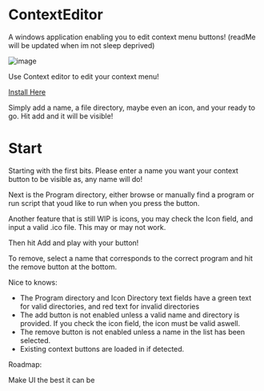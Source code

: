 # ContextEditor
A windows application enabling you to edit context menu buttons! (readMe will be updated when im not sleep deprived)

![image](https://github.com/UGEcko/ContextEditor/assets/38820051/d27bfe6f-b5f1-4d93-a4c5-f046b8953b66)



Use Context editor to edit your context menu!

[Install Here](github.com/UGEcko/ContextEditor/releases/latest)

Simply add a name, a file directory, maybe even an icon, and your ready to go. Hit add and it will be visible!


# Start

Starting with the first bits. Please enter a name you want your context button to be visible as, any name will do!

Next is the Program directory, either browse or manually find a program or run script that youd like to run when you press the button.

Another feature that is still WIP is icons, you may check the Icon field, and input a valid .ico file. This may or may not work.

Then hit Add and play with your button! 

To remove, select a name that corresponds to the correct program and hit the remove button at the bottom.


Nice to knows:

* The Program directory and Icon Directory text fields have a green text for valid directories, and red text for invalid directories
* The add button is not enabled unless a valid name and directory is provided. If you check the icon field, the icon must be valid aswell.
* The remove button is not enabled unless a name in the list has been selected.
* Existing context buttons are loaded in if detected.


Roadmap:

Make UI the best it can be


